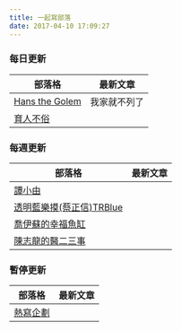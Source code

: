 ```yaml
---
title: 一起寫部落
date: 2017-04-10 17:09:27
---
```


### 每日更新

部落格 | 最新文章
--- | ---
[Hans the Golem](http://hanscholem.tw/) | 我家就不列了
[育人不俗](http://garybonanza0.blogspot.tw/) |


### 每週更新

部落格 | 最新文章
--- | ---
[譚小由](http://www.jianshu.com/u/d4a96376c328) |
[透明藍樂摸(蔡正信)TRBlue](http://blog.bangdoll.idv.tw) |
[喬伊蘇的幸福魚缸](http://joyce-forever.blogspot.tw/) |
[陳志龍的醫二三事](http://zhilone.blogspot.tw) |


### 暫停更新
部落格 | 最新文章
--- | ---
[熱寫企劃](https://blog.zealplanner.com/) |
